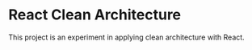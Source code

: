 # React Clean Architecture

This project is an experiment in applying clean architecture with React.
